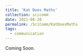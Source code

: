 ```yaml
---
title: 'Kat Does Maths'
collection: scicomm
date: 2021-06-28
permalink: /SciComm/KatDoesMaths
tags:
  - communication
---
```


 Coming Soon. 